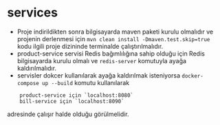 # services

- Proje indirildikten sonra bilgisayarda maven paketi kurulu olmalıdır ve projenin derlenmesi için `mvn clean install -Dmaven.test.skip=true` kodu ilgili proje dizininde terminalde çalıştırılmalıdır.
- product-service servisi Redis bağımlılığına sahip olduğu için Redis bilgisayarda kurulu olmalı ve `redis-server` komutuyla ayağa kaldırılmalıdır.
- servisler dokcer kullanılarak ayağa kaldırılmak isteniyorsa `docker-compose up --build` komutu kullanılarak 
```
    product-service için `localhost:8080`
    bill-service için `localhost:8090`
```
adresinde çalışır halde olduğu görülmelidir.
